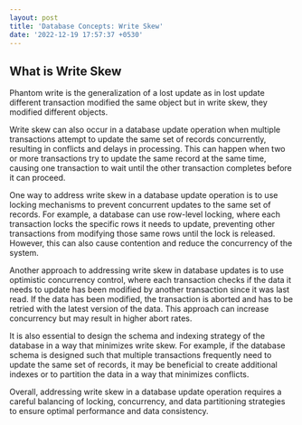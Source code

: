 ```yaml
---
layout: post
title: 'Database Concepts: Write Skew'
date: '2022-12-19 17:57:37 +0530'
---
```


## What is Write Skew

Phantom write is the generalization of a lost update as in lost update different transaction modified the same object but in write skew, they modified different objects.

Write skew can also occur in a database update operation when multiple transactions attempt to update the same set of records concurrently, resulting in conflicts and delays in processing. This can happen when two or more transactions try to update the same record at the same time, causing one transaction to wait until the other transaction completes before it can proceed.

One way to address write skew in a database update operation is to use locking mechanisms to prevent concurrent updates to the same set of records. For example, a database can use row-level locking, where each transaction locks the specific rows it needs to update, preventing other transactions from modifying those same rows until the lock is released. However, this can also cause contention and reduce the concurrency of the system.

Another approach to addressing write skew in database updates is to use optimistic concurrency control, where each transaction checks if the data it needs to update has been modified by another transaction since it was last read. If the data has been modified, the transaction is aborted and has to be retried with the latest version of the data. This approach can increase concurrency but may result in higher abort rates.

It is also essential to design the schema and indexing strategy of the database in a way that minimizes write skew. For example, if the database schema is designed such that multiple transactions frequently need to update the same set of records, it may be beneficial to create additional indexes or to partition the data in a way that minimizes conflicts.

Overall, addressing write skew in a database update operation requires a careful balancing of locking, concurrency, and data partitioning strategies to ensure optimal performance and data consistency.